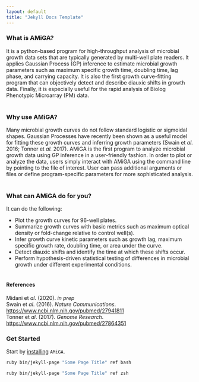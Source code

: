 ```yaml
---
layout: default
title: "Jekyll Docs Template"
---
```



### What is AMiGA?

It is a python-based program for high-throughput analysis of microbial growth data sets that are typically generated by multi-well plate readers. It applies Gaussian Process (GP<a></a>) inference to estimate microbial growth parameters such as maximum specific growth time, doubling time, lag phase, and carrying capacity. It is also the first growth curve-fitting program that can objectively detect and describe diauxic shifts in growth data. Finally, it is especially useful for the rapid analysis of Biolog Phenotypic Microarray (PM<a></a>) data.
<br /><br />

### Why use AMiGA?

Many microbial growth curves do not follow standard logistic or sigmoidal shapes. Gaussian Processes have recently been shown as a useful model for fitting these growth curves and inferring growth parameters (Swain et *al.* 2016; Tonner et *al.* 2017<a></a>). AMiGA is the first program to analyze microbial growth data using GP inference in a user-friendly fashion. In order to plot or analyze the data, users simply interact with AMiGA using the command line by pointing to the file of interest. User can pass additional arguments or files or define program-specific parameters for more sophisticated analysis.
<br /><br />

### What can AMiGA do for you?

It can do the following:
- Plot the growth curves for 96-well plates.
- Summarize growth curves with basic metrics such as maximum optical density or fold-change relative to control well\(s<a></a>).
- Infer growth curve kinetic parameters such as growth lag, maximum specific growth rate, doubling time, or area under the curve.
- Detect diauxic shifts and identify the time at which these shifts occur.
- Perform hypothesis-driven statistical testing of differences in microbial growth under different experimental conditions.
<br /><br />

#### References

Midani et *al*. (2020<a></a>). *in prep*
<br />
Swain et *al*. (2016<a></a>). *Nature Communications*. <a href="https://www.ncbi.nlm.nih.gov/pubmed/27941811">https://www.ncbi.nlm.nih.gov/pubmed/27941811</a>
<br />
Tonner et *al*. (2017<a></a>). *Genome Research*. <a href="https://www.ncbi.nlm.nih.gov/pubmed/27864351">https://www.ncbi.nlm.nih.gov/pubmed/27864351</a>
<br />

### Get Started

Start by [installing](/amiga/doc/installation.html) `AMiGA`.

```bash
ruby bin/jekyll-page "Some Page Title" ref bash
```
```zsh
ruby bin/jekyll-page "Some Page Title" ref zsh
```
<br />
